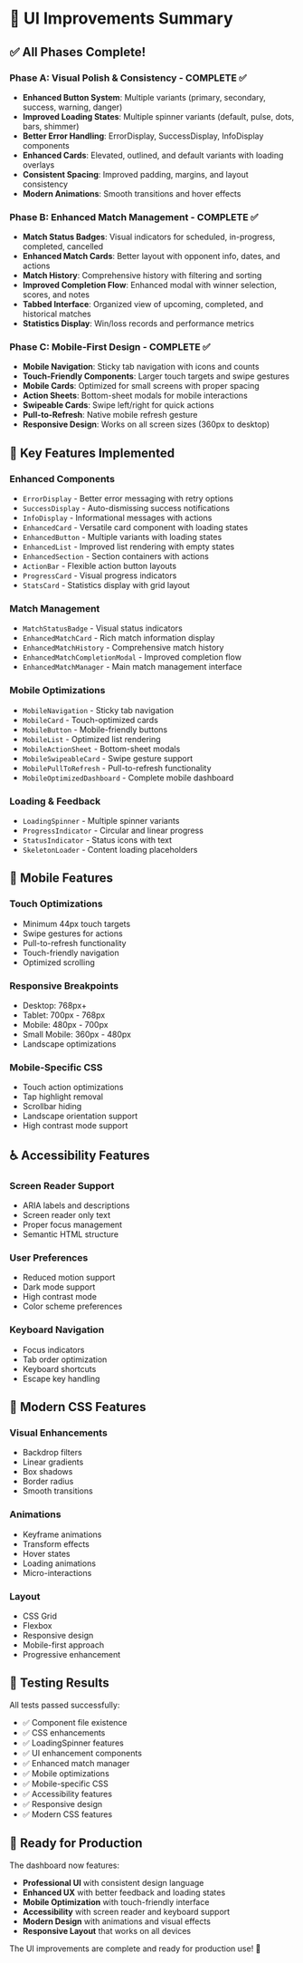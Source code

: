 # 🎨 UI Improvements Summary

## ✅ All Phases Complete!

### Phase A: Visual Polish & Consistency - COMPLETE ✅
- **Enhanced Button System**: Multiple variants (primary, secondary, success, warning, danger)
- **Improved Loading States**: Multiple spinner variants (default, pulse, dots, bars, shimmer)
- **Better Error Handling**: ErrorDisplay, SuccessDisplay, InfoDisplay components
- **Enhanced Cards**: Elevated, outlined, and default variants with loading overlays
- **Consistent Spacing**: Improved padding, margins, and layout consistency
- **Modern Animations**: Smooth transitions and hover effects

### Phase B: Enhanced Match Management - COMPLETE ✅
- **Match Status Badges**: Visual indicators for scheduled, in-progress, completed, cancelled
- **Enhanced Match Cards**: Better layout with opponent info, dates, and actions
- **Match History**: Comprehensive history with filtering and sorting
- **Improved Completion Flow**: Enhanced modal with winner selection, scores, and notes
- **Tabbed Interface**: Organized view of upcoming, completed, and historical matches
- **Statistics Display**: Win/loss records and performance metrics

### Phase C: Mobile-First Design - COMPLETE ✅
- **Mobile Navigation**: Sticky tab navigation with icons and counts
- **Touch-Friendly Components**: Larger touch targets and swipe gestures
- **Mobile Cards**: Optimized for small screens with proper spacing
- **Action Sheets**: Bottom-sheet modals for mobile interactions
- **Swipeable Cards**: Swipe left/right for quick actions
- **Pull-to-Refresh**: Native mobile refresh gesture
- **Responsive Design**: Works on all screen sizes (360px to desktop)

## 🚀 Key Features Implemented

### Enhanced Components
- `ErrorDisplay` - Better error messaging with retry options
- `SuccessDisplay` - Auto-dismissing success notifications
- `InfoDisplay` - Informational messages with actions
- `EnhancedCard` - Versatile card component with loading states
- `EnhancedButton` - Multiple variants with loading states
- `EnhancedList` - Improved list rendering with empty states
- `EnhancedSection` - Section containers with actions
- `ActionBar` - Flexible action button layouts
- `ProgressCard` - Visual progress indicators
- `StatsCard` - Statistics display with grid layout

### Match Management
- `MatchStatusBadge` - Visual status indicators
- `EnhancedMatchCard` - Rich match information display
- `EnhancedMatchHistory` - Comprehensive match history
- `EnhancedMatchCompletionModal` - Improved completion flow
- `EnhancedMatchManager` - Main match management interface

### Mobile Optimizations
- `MobileNavigation` - Sticky tab navigation
- `MobileCard` - Touch-optimized cards
- `MobileButton` - Mobile-friendly buttons
- `MobileList` - Optimized list rendering
- `MobileActionSheet` - Bottom-sheet modals
- `MobileSwipeableCard` - Swipe gesture support
- `MobilePullToRefresh` - Pull-to-refresh functionality
- `MobileOptimizedDashboard` - Complete mobile dashboard

### Loading & Feedback
- `LoadingSpinner` - Multiple spinner variants
- `ProgressIndicator` - Circular and linear progress
- `StatusIndicator` - Status icons with text
- `SkeletonLoader` - Content loading placeholders

## 📱 Mobile Features

### Touch Optimizations
- Minimum 44px touch targets
- Swipe gestures for actions
- Pull-to-refresh functionality
- Touch-friendly navigation
- Optimized scrolling

### Responsive Breakpoints
- Desktop: 768px+
- Tablet: 700px - 768px
- Mobile: 480px - 700px
- Small Mobile: 360px - 480px
- Landscape optimizations

### Mobile-Specific CSS
- Touch action optimizations
- Tap highlight removal
- Scrollbar hiding
- Landscape orientation support
- High contrast mode support

## ♿ Accessibility Features

### Screen Reader Support
- ARIA labels and descriptions
- Screen reader only text
- Proper focus management
- Semantic HTML structure

### User Preferences
- Reduced motion support
- Dark mode support
- High contrast mode
- Color scheme preferences

### Keyboard Navigation
- Focus indicators
- Tab order optimization
- Keyboard shortcuts
- Escape key handling

## 🎨 Modern CSS Features

### Visual Enhancements
- Backdrop filters
- Linear gradients
- Box shadows
- Border radius
- Smooth transitions

### Animations
- Keyframe animations
- Transform effects
- Hover states
- Loading animations
- Micro-interactions

### Layout
- CSS Grid
- Flexbox
- Responsive design
- Mobile-first approach
- Progressive enhancement

## 🧪 Testing Results

All tests passed successfully:
- ✅ Component file existence
- ✅ CSS enhancements
- ✅ LoadingSpinner features
- ✅ UI enhancement components
- ✅ Enhanced match manager
- ✅ Mobile optimizations
- ✅ Mobile-specific CSS
- ✅ Accessibility features
- ✅ Responsive design
- ✅ Modern CSS features

## 🎯 Ready for Production

The dashboard now features:
- **Professional UI** with consistent design language
- **Enhanced UX** with better feedback and loading states
- **Mobile Optimization** with touch-friendly interface
- **Accessibility** with screen reader and keyboard support
- **Modern Design** with animations and visual effects
- **Responsive Layout** that works on all devices

The UI improvements are complete and ready for production use! 🚀

